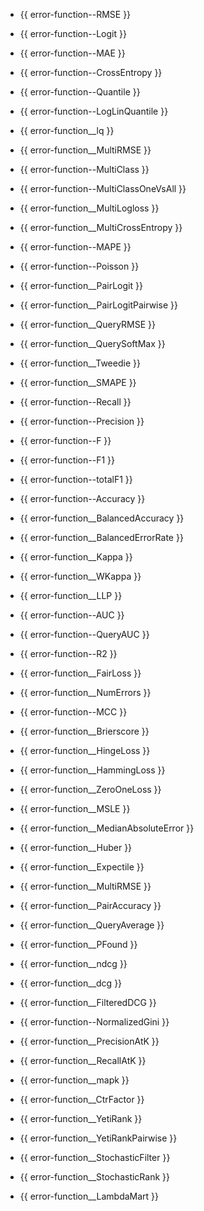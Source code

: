 
- {{ error-function--RMSE }}
- {{ error-function--Logit }}
- {{ error-function--MAE }}
- {{ error-function--CrossEntropy }}
- {{ error-function--Quantile }}
- {{ error-function--LogLinQuantile }}
- {{ error-function__lq }}
- {{ error-function__MultiRMSE }}
- {{ error-function--MultiClass }}
- {{ error-function--MultiClassOneVsAll }}
- {{ error-function__MultiLogloss }}
- {{ error-function__MultiCrossEntropy }}
- {{ error-function--MAPE }}
- {{ error-function--Poisson }}
- {{ error-function__PairLogit }}
- {{ error-function__PairLogitPairwise }}
- {{ error-function__QueryRMSE }}
- {{ error-function__QuerySoftMax }}
- {{ error-function__Tweedie }}

- {{ error-function__SMAPE }}
- {{ error-function--Recall }}
- {{ error-function--Precision }}
- {{ error-function--F }}
- {{ error-function--F1 }}
- {{ error-function--totalF1 }}
- {{ error-function--Accuracy }}
- {{ error-function__BalancedAccuracy }}
- {{ error-function__BalancedErrorRate }}
- {{ error-function__Kappa }}
- {{ error-function__WKappa }}
- {{ error-function__LLP }}
- {{ error-function--AUC }}
- {{ error-function--QueryAUC }}
- {{ error-function--R2 }}
- {{ error-function__FairLoss }}
- {{ error-function__NumErrors }}
- {{ error-function--MCC }}
- {{ error-function__Brierscore }}
- {{ error-function__HingeLoss }}
- {{ error-function__HammingLoss }}
- {{ error-function__ZeroOneLoss }}
- {{ error-function__MSLE }}
- {{ error-function__MedianAbsoluteError }}
- {{ error-function__Huber }}
- {{ error-function__Expectile }}
- {{ error-function__MultiRMSE }}
- {{ error-function__PairAccuracy }}
- {{ error-function__QueryAverage }}
- {{ error-function__PFound }}
- {{ error-function__ndcg }}
- {{ error-function__dcg }}
- {{ error-function__FilteredDCG }}
- {{ error-function--NormalizedGini }}
- {{ error-function__PrecisionAtK }}
- {{ error-function__RecallAtK }}
- {{ error-function__mapk }}

- {{ error-function__CtrFactor }}

- {{ error-function__YetiRank }}
- {{ error-function__YetiRankPairwise }}
- {{ error-function__StochasticFilter }}
- {{ error-function__StochasticRank }}
- {{ error-function__LambdaMart }}
